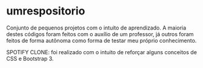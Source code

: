 # umrespositorio
Conjunto de pequenos projetos com o intuito de aprendizado. A maioria destes códigos foram feitos com o auxílio de um professor, 
já outros foram feitos de forma autônoma como forma de testar meu próprio conhecimento.

SPOTIFY CLONE: foi realizado com o intuito de reforçar alguns conceitos de CSS e Bootstrap 3.
